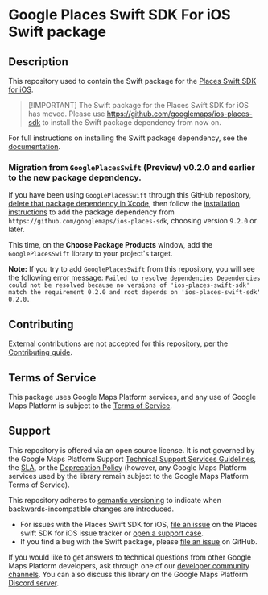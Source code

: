 <!--* freshness: { exempt: true } *-->

# Google Places Swift SDK For iOS Swift package

## Description

This repository used to contain the Swift package for the
[Places Swift SDK for iOS](https://developers.google.com/maps/documentation/places/ios-sdk).

> [!IMPORTANT] The Swift package for the Places Swift SDK for iOS has moved.
> Please use https://github.com/googlemaps/ios-places-sdk to install the Swift
> package dependency from now on.

For full instructions on installing the Swift package dependency, see the [documentation](https://developers.google.com/maps/documentation/places/ios-sdk/config).

### Migration from `GooglePlacesSwift` (Preview) v0.2.0 and earlier to the new package dependency.

If you have been using `GooglePlacesSwift` through this GitHub
repository,
[delete that package dependency in Xcode](https://developer.apple.com/documentation/xcode/adding-package-dependencies-to-your-app#Delete-a-package-dependency),
then follow the [installation instructions](#installation) to add the package
dependency from `https://github.com/googlemaps/ios-places-sdk`, choosing version
`9.2.0` or later.

This time, on the **Choose Package Products** window, add the
`GooglePlacesSwift` library to your project's target.

**Note:** If you try to add `GooglePlacesSwift` from this repository, you will see the following error message: `Failed to resolve dependencies Dependencies could not be resolved because no versions of 'ios-places-swift-sdk' match the requirement 0.2.0 and root depends on 'ios-places-swift-sdk' 0.2.0.`

## Contributing

External contributions are not accepted for this repository, per the
[Contributing guide](https://github.com/googlemaps/ios-places-sdk/blob/main/CONTRIBUTING.md).

## Terms of Service

This package uses Google Maps Platform services, and any use of Google Maps
Platform is subject to the
[Terms of Service](https://cloud.google.com/maps-platform/terms).

## Support

This repository is offered via an open source license. It is not governed by the
Google Maps Platform Support
[Technical Support Services Guidelines](https://cloud.google.com/maps-platform/terms/tssg),
the [SLA](https://cloud.google.com/maps-platform/terms/sla), or the
[Deprecation Policy](https://cloud.google.com/maps-platform/terms) (however, any
Google Maps Platform services used by the library remain subject to the Google
Maps Platform Terms of Service).

This repository adheres to [semantic versioning](https://semver.org/) to
indicate when backwards-incompatible changes are introduced.

-   For issues with the Places Swift SDK for iOS,
    [file an issue](https://developers.google.com/maps/documentation/places/ios-sdk/support#issue-tracker)
    on the Places swift SDK for iOS issue tracker or
    [open a support case](https://developers.google.com/maps/documentation/places/ios-sdk/support#contact-maps-support).
-   If you find a bug with the Swift package, please
    [file an issue](https://github.com/googlemaps/ios-places-sdk/issues) on
    GitHub.

If you would like to get answers to technical questions from other Google Maps
Platform developers, ask through one of our
[developer community channels](https://developers.google.com/maps/developer-community).
You can also discuss this library on the Google Maps Platform
[Discord server](https://discord.gg/hYsWbmk).
